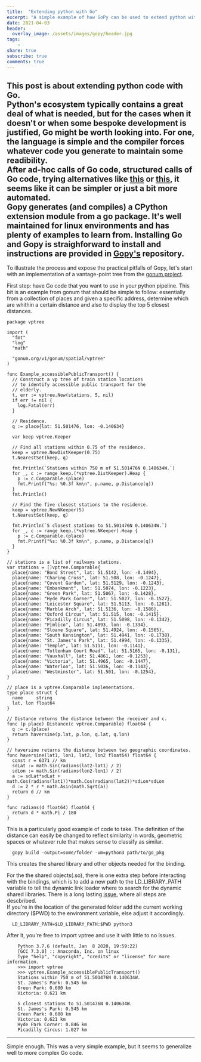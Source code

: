 ```yaml
---
title:  "Extending python with Go"
excerpt: "A simple example of how GoPy can be used to extend python with Go native code"
date: 2021-04-03
header:
  overlay_image: /assets/images/gopy/header.jpg 
tags:
    -  
share: true
subscribe: true
comments: true
--- 
```



This post is about extending python code with Go.  
Python's ecosystem typically contains a great deal of what is needed, but for the cases when it doesn't or when some bespoke development is justified, Go might be worth looking into. For one, the language is simple and the compiler forces whatever code you generate to maintain some readibility.   
After ad-hoc calls of Go code, structured calls of Go code, trying alternatives like [this](https://www.ardanlabs.com/blog/2020/07/extending-python-with-go.html) or [this](https://medium.com/@andreastagi/extending-python-with-go-part-1-6d0c8bb7dd56), it seems like it can be simpler or just a bit more automated.   
Gopy generates (and compiles) a CPython extension module from a go package. It's well maintained for linux environments and has plenty of examples to learn from. Installing Go and Gopy is straighforward to install and instructions are provided in [Gopy's](https://github.com/go-python/gopy) repository.  
---

To illustrate the process and expose the practical pitfalls of Gopy, let's start with an implementation of a vantage-point tree from the [gonum project](https://github.com/gonum/gonum/blob/master/spatial/vptree/vptree.go).   

First step: have Go code that you want to use in your python pipeline. This bit is an example from gonum that should be simple to follow: essentially from a collection of places and given a specific address, determine which are whithin a certain distance and also to display the top 5 closest distances.   

    package vptree

    import (
      "fmt"
      "log"
      "math"

      "gonum.org/v1/gonum/spatial/vptree"
    )

    func Example_accessiblePublicTransport() {
      // Construct a vp tree of train station locations
      // to identify accessible public transport for the
      // elderly.
      t, err := vptree.New(stations, 5, nil)
      if err != nil {
        log.Fatal(err)
      }

      // Residence.
      q := place{lat: 51.501476, lon: -0.140634}

      var keep vptree.Keeper

      // Find all stations within 0.75 of the residence.
      keep = vptree.NewDistKeeper(0.75)
      t.NearestSet(keep, q)

      fmt.Println(`Stations within 750 m of 51.501476N 0.140634W.`)
      for _, c := range keep.(*vptree.DistKeeper).Heap {
        p := c.Comparable.(place)
        fmt.Printf("%s: %0.3f km\n", p.name, p.Distance(q))
      }
      fmt.Println()

      // Find the five closest stations to the residence.
      keep = vptree.NewNKeeper(5)
      t.NearestSet(keep, q)

      fmt.Println(`5 closest stations to 51.501476N 0.140634W.`)
      for _, c := range keep.(*vptree.NKeeper).Heap {
        p := c.Comparable.(place)
        fmt.Printf("%s: %0.3f km\n", p.name, p.Distance(q))
      }
    }

    // stations is a list of railways stations.
    var stations = []vptree.Comparable{
      place{name: "Bond Street", lat: 51.5142, lon: -0.1494},
      place{name: "Charing Cross", lat: 51.508, lon: -0.1247},
      place{name: "Covent Garden", lat: 51.5129, lon: -0.1243},
      place{name: "Embankment", lat: 51.5074, lon: -0.1223},
      place{name: "Green Park", lat: 51.5067, lon: -0.1428},
      place{name: "Hyde Park Corner", lat: 51.5027, lon: -0.1527},
      place{name: "Leicester Square", lat: 51.5113, lon: -0.1281},
      place{name: "Marble Arch", lat: 51.5136, lon: -0.1586},
      place{name: "Oxford Circus", lat: 51.515, lon: -0.1415},
      place{name: "Picadilly Circus", lat: 51.5098, lon: -0.1342},
      place{name: "Pimlico", lat: 51.4893, lon: -0.1334},
      place{name: "Sloane Square", lat: 51.4924, lon: -0.1565},
      place{name: "South Kensington", lat: 51.4941, lon: -0.1738},
      place{name: "St. James's Park", lat: 51.4994, lon: -0.1335},
      place{name: "Temple", lat: 51.5111, lon: -0.1141},
      place{name: "Tottenham Court Road", lat: 51.5165, lon: -0.131},
      place{name: "Vauxhall", lat: 51.4861, lon: -0.1253},
      place{name: "Victoria", lat: 51.4965, lon: -0.1447},
      place{name: "Waterloo", lat: 51.5036, lon: -0.1143},
      place{name: "Westminster", lat: 51.501, lon: -0.1254},
    }

    // place is a vptree.Comparable implementations.
    type place struct {
      name     string
      lat, lon float64
    }

    // Distance returns the distance between the receiver and c.
    func (p place) Distance(c vptree.Comparable) float64 {
      q := c.(place)
      return haversine(p.lat, p.lon, q.lat, q.lon)
    }

    // haversine returns the distance between two geographic coordinates.
    func haversine(lat1, lon1, lat2, lon2 float64) float64 {
      const r = 6371 // km
      sdLat := math.Sin(radians(lat2-lat1) / 2)
      sdLon := math.Sin(radians(lon2-lon1) / 2)
      a := sdLat*sdLat + math.Cos(radians(lat1))*math.Cos(radians(lat2))*sdLon*sdLon
      d := 2 * r * math.Asin(math.Sqrt(a))
      return d // km
    }

    func radians(d float64) float64 {
      return d * math.Pi / 180
    }   


This is a particularly good example of code to take. The definition of the distance can easily be changed to reflect similarity in words, geometric spaces or whatever rule that makes sense to classify as similar.  

      gopy build -output=some/folder -vm=python3 path/to/go_pkg
      
This creates the shared library and other objects needed for the binding. 

For the the shared objects(.so), there is one extra step before interacting with the bindings, which is to add a new path to the LD_LIBRARY_PATH variable to tell the dynamic link loader where to search for the dynamic shared libraries. There is a long lasting [issue](https://github.com/go-python/gopy/issues/203), where all steps are descbribed.  
If you're in the location of the generated folder add the current working directory ($PWD) to the environment variable, else adjust it accordingly.

      LD_LIBRARY_PATH=$LD_LIBRARY_PATH:$PWD python3

After it, you're free to import vptree and use it with little to no issues.    


        Python 3.7.6 (default, Jan  8 2020, 19:59:22) 
        [GCC 7.3.0] :: Anaconda, Inc. on linux
        Type "help", "copyright", "credits" or "license" for more information.
        >>> import vptree
        >>> vptree.Example_accessiblePublicTransport()
        Stations within 750 m of 51.501476N 0.140634W.
        St. James's Park: 0.545 km
        Green Park: 0.600 km
        Victoria: 0.621 km

        5 closest stations to 51.501476N 0.140634W.
        St. James's Park: 0.545 km
        Green Park: 0.600 km
        Victoria: 0.621 km
        Hyde Park Corner: 0.846 km
        Picadilly Circus: 1.027 km

--- 

Simple enough.
This was a very simple example, but it seems to generalize well to more complex Go code.   
